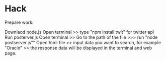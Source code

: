 # Hack
Prepare work:

Downlaod node.js
Open terminal >> type "npm install twit" for twitter api
Run posterver.js Open terminal >> Go to the path of the file >>> run "node postserver.js"" Open html file >> input data you want to search, for example "Oracle" >> the response data will be displayed in the terminal and web page.
